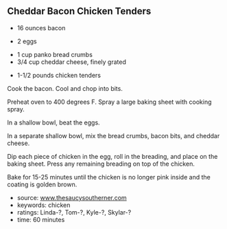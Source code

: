 Cheddar Bacon Chicken Tenders
-----------------------------

- 16 ounces bacon
<!-- -->
- 2 eggs
<!-- -->
- 1 cup panko bread crumbs
- 3/4 cup cheddar cheese, finely grated
<!-- -->
- 1-1/2 pounds chicken tenders

Cook the bacon.  Cool and chop into bits.

Preheat oven to 400 degrees F.  Spray a large baking sheet with
cooking spray.

In a shallow bowl, beat the eggs.

In a separate shallow bowl, mix the bread crumbs, bacon bits, and
cheddar cheese.

Dip each piece of chicken in the egg, roll in the breading, and place
on the baking sheet.  Press any remaining breading on top of the
chicken.

Bake for 15-25 minutes until the chicken is no longer pink inside and
the coating is golden brown.

- source: www.thesaucysoutherner.com
- keywords: chicken
- ratings: Linda-?, Tom-?, Kyle-?, Skylar-?
- time: 60 minutes
